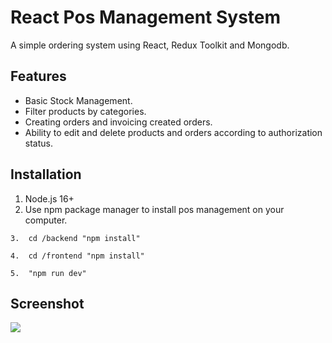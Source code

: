 # React Pos Management System

A simple ordering system using React, Redux Toolkit and Mongodb.

## Features

* Basic Stock Management.
* Filter products by categories.
* Creating orders and invoicing created orders.
* Ability to edit and delete products and orders according to authorization status.

## Installation

1. Node.js 16+
2. Use npm package manager to install pos management on your computer.
```
3.  cd /backend "npm install"
```
```
4.  cd /frontend "npm install"
```
```
5.  "npm run dev"
```
## Screenshot

<img src="https://github.com/gokhan94/react-pos-management-system/assets/6280643/e6401c5d-8ab4-4710-acd8-229ce624d604">
